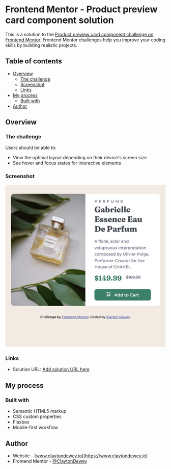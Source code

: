 # Frontend Mentor - Product preview card component solution

This is a solution to the [Product preview card component challenge on Frontend Mentor](https://www.frontendmentor.io/challenges/product-preview-card-component-GO7UmttRfa). Frontend Mentor challenges help you improve your coding skills by building realistic projects.

## Table of contents

- [Overview](#overview)
  - [The challenge](#the-challenge)
  - [Screenshot](#screenshot)
  - [Links](#links)
- [My process](#my-process)
  - [Built with](#built-with)
- [Author](#author)

## Overview

### The challenge

Users should be able to:

- View the optimal layout depending on their device's screen size
- See hover and focus states for interactive elements

### Screenshot

![](./screenshot.jpg)

### Links

- Solution URL: [Add solution URL here](https://claytondewey.github.io/product-preview-card-component/)

## My process

### Built with

- Semantic HTML5 markup
- CSS custom properties
- Flexbox
- Mobile-first workflow

## Author

- Website - [www.claytondewey.io](https://www.claytondewey.io)
- Frontend Mentor - [@ClaytonDewey](https://www.frontendmentor.io/profile/ClaytonDewey)
